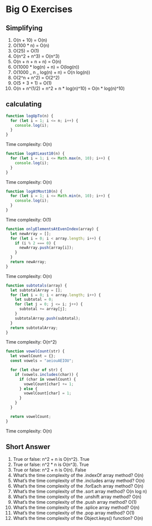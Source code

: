 # Big O Exercises

## Simplifying

1. O(n + 10) = O(n)
2. O(100 \* n) = O(n)
3. O(25) = O(1)
4. O(n^2 + n^3) = O(n^3)
5. O(n + n + n + n) = O(n)
6. O(1000 \* log(n) + n) = O(log(n))
7. O(1000 _ n _ log(n) + n) = O(n log(n))
8. O(2^n + n^2) = O(2^2)
9. O(5 + 3 + 1) = O(1)
10. O(n + n^(1/2) + n^2 + n \* log(n)^10) = O(n \* log(n)^10)

## calculating

```javascript
function logUpTo(n) {
  for (let i = 1; i <= n; i++) {
    console.log(i);
  }
}
```

Time complexity: O(n)

```javascript
function logAtLeast10(n) {
  for (let i = 1; i <= Math.max(n, 10); i++) {
    console.log(i);
  }
}
```

Time complexity: O(n)

```javascript
function logAtMost10(n) {
  for (let i = 1; i <= Math.min(n, 10); i++) {
    console.log(i);
  }
}
```

Time complexity: O(1)

```javascript
function onlyElementsAtEvenIndex(array) {
  let newArray = [];
  for (let i = 0; i < array.length; i++) {
    if (i % 2 === 0) {
      newArray.push(array[i]);
    }
  }
  return newArray;
}
```

Time complexity: O(n)

```javascript
function subtotals(array) {
  let subtotalArray = [];
  for (let i = 0; i < array.length; i++) {
    let subtotal = 0;
    for (let j = 0; j <= i; j++) {
      subtotal += array[j];
    }
    subtotalArray.push(subtotal);
  }
  return subtotalArray;
}
```

Time complexity: O(n^2)

```javascript
function vowelCount(str) {
  let vowelCount = {};
  const vowels = "aeiouAEIOU";

  for (let char of str) {
    if (vowels.includes(char)) {
      if (char in vowelCount) {
        vowelCount[char] += 1;
      } else {
        vowelCount[char] = 1;
      }
    }
  }

  return vowelCount;
}
```

Time complexity: O(n)

## Short Answer

1. True or false: n^2 + n is O(n^2). True
2. True or false: n^2 \* n is O(n^3). True
3. True or false: n^2 + n is O(n). False
4. What’s the time complexity of the .indexOf array method? O(n)
5. What’s the time complexity of the .includes array method? O(n)
6. What’s the time complexity of the .forEach array method? O(n)
7. What’s the time complexity of the .sort array method? O(n log n)
8. What’s the time complexity of the .unshift array method? O(n)
9. What’s the time complexity of the .push array method? O(1)
10. What’s the time complexity of the .splice array method? O(n)
11. What’s the time complexity of the .pop array method? O(1)
12. What’s the time complexity of the Object.keys() function? O(n)
